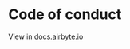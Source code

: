 # Code of conduct

View in [docs.airbyte.io](https://docs.airbyte.com/project-overview/code-of-conduct)
